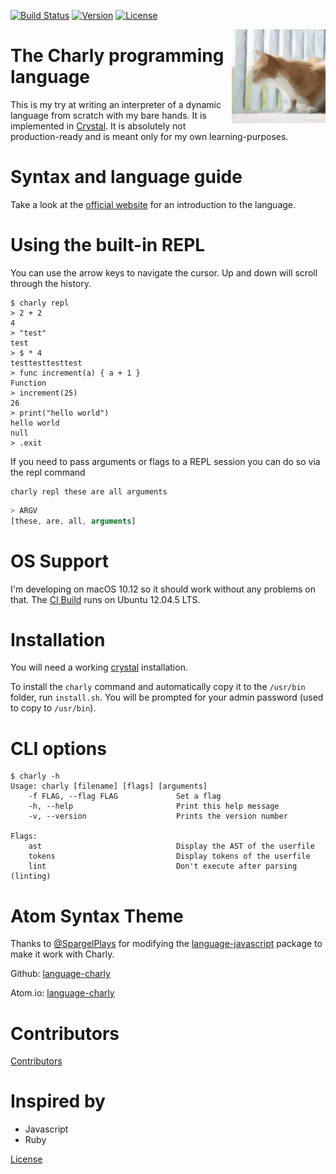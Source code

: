 [![Build Status](https://travis-ci.com/KCreate/charly-lang.svg?token=yitMwy9Lg5peiAqCZjoK&branch=master)](https://travis-ci.com/KCreate/charly-lang)
[![Version](https://img.shields.io/badge/Version-0.0.1-green.svg)](https://github.com/KCreate/charly-lang/releases/tag/v0.0.1)
[![License](https://img.shields.io/badge/License-MIT-blue.svg)](https://github.com/KCreate/charly-lang/blob/master/LICENSE)

<img align="right" alt="Charly" width="150" src="res/charly.png" />

# The Charly programming language

This is my try at writing an interpreter of a dynamic language from scratch with my bare hands. It is implemented in [Crystal](https://crystal-lang.org/). It is absolutely not production-ready and is meant only for my own learning-purposes.

# Syntax and language guide

Take a look at the [official website](https://kcreate.github.io/charly-lang/) for an introduction to the language.

# Using the built-in REPL

You can use the arrow keys to navigate the cursor. Up and down will scroll through the history.

```
$ charly repl
> 2 + 2
4
> "test"
test
> $ * 4
testtesttesttest
> func increment(a) { a + 1 }
Function
> increment(25)
26
> print("hello world")
hello world
null
> .exit
```

If you need to pass arguments or flags to a REPL session you can do so via the repl command
```
charly repl these are all arguments
```

```javascript
> ARGV
[these, are, all, arguments]
```

# OS Support
I'm developing on macOS 10.12 so it should work without any problems on that.
The [CI Build](https://travis-ci.com/KCreate/charly-lang) runs on Ubuntu 12.04.5 LTS.

# Installation
You will need a working [crystal](http://crystal-lang.org/) installation.

To install the `charly` command and automatically copy it to the `/usr/bin` folder, run `install.sh`.
You will be prompted for your admin password (used to copy to `/usr/bin`).

# CLI options
```
$ charly -h
Usage: charly [filename] [flags] [arguments]
    -f FLAG, --flag FLAG             Set a flag
    -h, --help                       Print this help message
    -v, --version                    Prints the version number

Flags:
    ast                              Display the AST of the userfile
    tokens                           Display tokens of the userfile
    lint                             Don't execute after parsing (linting)
```

# Atom Syntax Theme

Thanks to [@SpargelPlays](https://github.com/SpargelPlays) for modifying the [language-javascript](https://atom.io/packages/language-javascript) package to make it work with Charly.

Github: [language-charly](https://github.com/SpargelPlays/language-charly)

Atom.io: [language-charly](https://atom.io/packages/language-charly)

# Contributors

[Contributors](https://github.com/KCreate/charly-lang/blob/master/CONTRIBUTORS.md)

# Inspired by
- Javascript
- Ruby

[License](https://github.com/KCreate/charly-lang/blob/master/LICENSE)
